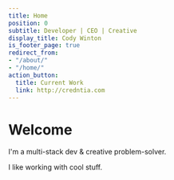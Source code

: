 ```yaml
---
title: Home
position: 0
subtitle: Developer | CEO | Creative
display_title: Cody Winton
is_footer_page: true
redirect_from:
- "/about/"
- "/home/"
action_button:
  title: Current Work
  link: http://credntia.com
---
```


# Welcome

I'm a multi-stack dev & creative problem-solver.

I like working with cool stuff.